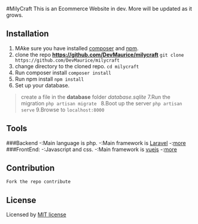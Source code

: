 #MilyCraft
This is an Ecommerce Website in dev. More will be updated as it grows.

## Installation 
 1. MAke sure you have installed [composer](https://getcomposer.org/download/) and [npm](https://nodejs.org/en/download/).
 2. clone the repo **https://github.com/DevMaurice/milycraft**
 ```git clone https://github.com/DevMaurice/milycraft```
 3. change directory to the cloned repo.
 ```cd milycraft```
 4. Run composer install
 ```composer install```
 5. Run npm install
 ```npm install```
 6. Set up your database.
 >create a file in the **database** folder *database.sqlite*
 7.Run the migration
 ```php artisan migrate ```
 8.Boot up the server
 ```php artisan serve```
 9.Browse to 
 ```localhost:8000```

## Tools
###Backend
	-:Main language is php.
	-:Main framework is [Laravel](laravel.com)
	-:[more](backend.md)
###FrontEnd:
	-:Javascript and css.
	-:Main framework is [vuejs](https://laravel.com)
	-:[more](frontend.md)

## Contribution
	Fork the repo contribute
	
## License
Licensed by [MIT license](http://opensource.org/licenses/MIT)
